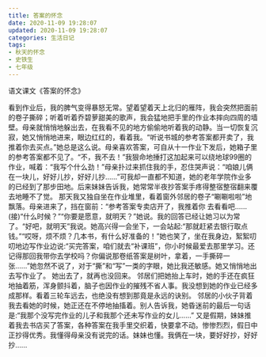 ```yaml
---
title: 答案的怀念
date: 2020-11-09 19:28:07
updated: 2020-11-09 19:28:07
categories: 生活日记
tags:
- 秋天的怀念
- 史铁生
- 七年级
---
```

语文课文《答案的怀念》
<!-- more -->

看到作业后，我的脾气变得暴怒无常。望着望着天上北归的雁阵，我会突然把面前的卷子撕碎；听着听着乔碧萝甜美的歌声，我会猛地把手里的作业本摔向四周的墙壁。母亲就悄悄地躲出去，在我看不见的地方偷偷地听着我的动静。当一切恢复沉寂，她又悄悄地进来，眼边红红的，看着我。“听说书城的参考答案都开卖了，我推着你去买点。”她总是这么说。母亲喜欢答案，可自从十一作业下发后，她箱子里的参考答案都不见了。“不，我不去！”我狠命地捶打这加起来可以绕地球99圈的作业，喊着：“我写个什么劲！”母亲扑过来抓住我的手，忍住哭声说：“咱娘儿俩在一块儿，好好儿抄，好好儿抄……”可我却一直都不知道，她的老年学院作业多的已经到了那步田地。后来妹妹告诉我，她常常半夜抄答案手疼得整宿整宿翻来覆去地睡不了觉。 那天我又独自坐在作业堆里，看着窗外邻居的卷子“唰唰啦啦”地飘落。母亲进来了，挡在窗前：“参考答案专卖店开了，我推着你 去看看吧……
(接)“什么时候？”“你要是愿意，就明天？”她说。我的回答已经让她习以为常了。“好吧，就明天”我说。她高兴得一会坐下，一会站起:“那就赶紧去银行取点钱。”“哎呀，烦不烦？几本书，有什么好准备的！”她也笑了，坐在我身边，絮絮叨叨地边写作业边说:“买完答案，咱们就去“补课班”，你小时候最爱去那里学习。还记得那回我带你去学校吗？你偏说那卷纸答案是树叶，拿着，一手撕碎一张……”她忽然不说了，对于“撕”和“写”一类的字眼，她比我还敏感。她又悄悄地出去写作业了。
她出去了，就再也没回来。
邻居们把她抬上车时，她的手还在疯狂地抽着筋，浑身颤抖着，脑子也因作业的摧残不省人事。我没想到她的作业已经多成那样。看着三轮车远去，也绝没有想到那竟是永远的诀别。
邻居的小伙子背着我去看她的时候，她正还在不停地抽搐着。别人告诉我，她昏迷前的最后一句话是:“我那个没写完作业的儿子和我那个还未写作业的女儿……”
又是假期，妹妹推着我去书店买了答案，各种答案在我手里交织着，快要拿不动。惨惨烈烈，假日中正抄得优秀。我懂得母亲没有说完的话。妹妹也懂。我俩在一块，要好好抄，好好抄……